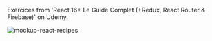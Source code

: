 Exercices from 'React 16+ Le Guide Complet (+Redux, React Router & Firebase)' on Udemy.


![mockup-react-recipes](https://user-images.githubusercontent.com/86634734/136869979-d9799b55-072c-45a1-aba8-0c1d3f1a7c02.png)
